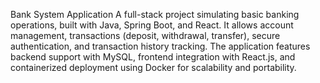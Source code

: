 Bank System Application
A full-stack project simulating basic banking operations, built with Java, Spring Boot, and React. It allows account management, transactions (deposit, withdrawal, transfer), secure authentication, and transaction history tracking. The application features backend support with MySQL, frontend integration with React.js, and containerized deployment using Docker for scalability and portability.

